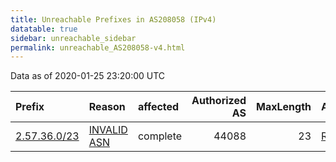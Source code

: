 ```yaml
---
title: Unreachable Prefixes in AS208058 (IPv4)
datatable: true
sidebar: unreachable_sidebar
permalink: unreachable_AS208058-v4.html
---
```


Data as of 2020-01-25 23:20:00 UTC


<div class="datatable-begin"></div>

| Prefix                                             | Reason                                                                                               | affected   |   Authorized AS |   MaxLength | Anchor                                         |   unreachable /24s |
|:---------------------------------------------------|:-----------------------------------------------------------------------------------------------------|:-----------|----------------:|------------:|:-----------------------------------------------|-------------------:|
| [2.57.36.0/23](https://stat.ripe.net/2.57.36.0/23) | [INVALID ASN](https://rpki-validator.ripe.net/announcement-preview?asn=AS208058&prefix=2.57.36.0/23) | complete   |           44088 |          23 | [RIPE](unreachable_RIPE_NCC_RPKI_Root-v4.html) |                  2 |

<div class="datatable-end"></div>